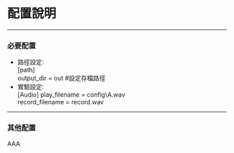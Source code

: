 # 配置說明   

---
### 必要配置

* 路徑設定:   
    [path]  
    output_dir = out  #設定存檔路徑  
* 實驗設定:  
  [Audio]
  play_filename = config\\A.wav  
  record_filename = record.wav



---
### 其他配置

AAA